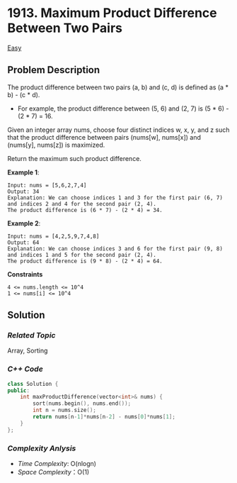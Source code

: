 # 1913. Maximum Product Difference Between Two Pairs
[Easy]()

## Problem Description

The product difference between two pairs (a, b) and (c, d) is defined as (a * b) - (c * d).

  - For example, the product difference between (5, 6) and (2, 7) is (5 * 6) - (2 * 7) = 16.

Given an integer array nums, choose four distinct indices w, x, y, and z such that the product difference between pairs (nums[w], nums[x]) and (nums[y], nums[z]) is maximized.

Return the maximum such product difference.


**Example 1**:
```
Input: nums = [5,6,2,7,4]
Output: 34
Explanation: We can choose indices 1 and 3 for the first pair (6, 7) and indices 2 and 4 for the second pair (2, 4).
The product difference is (6 * 7) - (2 * 4) = 34.
```
**Example 2**:
```
Input: nums = [4,2,5,9,7,4,8]
Output: 64
Explanation: We can choose indices 3 and 6 for the first pair (9, 8) and indices 1 and 5 for the second pair (2, 4).
The product difference is (9 * 8) - (2 * 4) = 64.
```

**Constraints**
```
4 <= nums.length <= 10^4
1 <= nums[i] <= 10^4
```

## Solution

### _Related Topic_
   Array, Sorting

### _C++ Code_
```cpp
class Solution {
public:
    int maxProductDifference(vector<int>& nums) {
        sort(nums.begin(), nums.end());
        int n = nums.size();
        return nums[n-1]*nums[n-2] - nums[0]*nums[1];
    }
};
```

### _Complexity Anlysis_
- _Time Complexity_: O(nlogn)
- _Space Complexity_：O(1)
